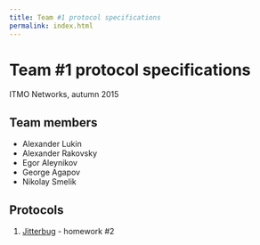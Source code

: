 ```yaml
---
title: Team #1 protocol specifications
permalink: index.html
---
```


# Team #1 protocol specifications

ITMO Networks, autumn 2015

## Team members

  * Alexander Lukin
  * Alexander Rakovsky
  * Egor Aleynikov
  * George Agapov
  * Nikolay Smelik

## Protocols

  1. [Jitterbug](jitterbug.html) - homework #2
